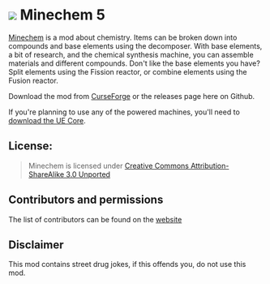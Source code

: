![](http://jakimfett.com/minechem_alchemy_banner.jpg)
Minechem 5
=========

[Minechem](http://www.minechemmod.com/) is a mod about chemistry. Items can be broken down into compounds and base elements using the decomposer. With base elements, a bit of research, and the chemical synthesis machine, you can assemble materials and different compounds. Don't like the base elements you have? Split elements using the Fission reactor, or combine elements using the Fusion reactor.

Download the mod from [CurseForge](http://minecraft.curseforge.com/mc-mods/73373-minechem-5/files) or the releases page here on Github.

If you're planning to use any of the powered machines, you'll need to [download the UE Core](http://universalelectricity.com/downloads/).

## License:

> Minechem is licensed under [Creative Commons Attribution-ShareAlike 3.0 Unported](http://creativecommons.org/licenses/by-sa/3.0/us/)

## Contributors and permissions
The list of contributors can be found on the [website](http://www.minechemmod.com/index.php/docs/11-contributors)

## Disclaimer
This mod contains street drug jokes, if this offends you, do not use this mod.

